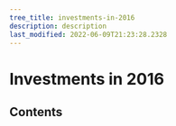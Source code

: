 ```yaml
---
tree_title: investments-in-2016
description: description
last_modified: 2022-06-09T21:23:28.2328
---
```


# Investments in 2016

## Contents
